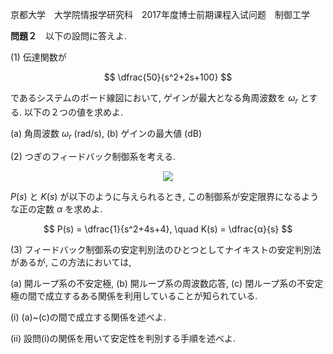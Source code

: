 京都大学　大学院情报学研究科　2017年度博士前期课程入试问题　制御工学

**問題２**　以下の設問に答えよ.

(1) 伝達関数が

$$
    \dfrac{50}{s^2+2s+100}
$$

であるシステムのボード線図において, ゲインが最大となる角周波数を $ω_{r}$ とする. 以下の２つの値を求めよ.

(a) 角周波数 $ω_{r}$ (rad/s), (b) ゲインの最大値 (dB)

(2) つぎのフィードバック制御系を考える.

<p  align="center">
    <img src="https://gcdnb.pbrd.co/images/Og6jcQ9OVZdU.png?o=1"/>
</p>

$P(s)$ と $K(s)$ が以下のように与えられるとき, この制御系が安定限界になるような正の定数 $α$ を求めよ.

$$
    P(s) = \dfrac{1}{s^2+4s+4}, \quad K(s) = \dfrac{α}{s}
$$

(3) フィードバック制御系の安定判別法のひとつとしてナイキストの安定判別法があるが, この方法においては,

(a) 開ループ系の不安定極, (b) 開ループ系の周波数応答, (c) 閉ループ系の不安定極の間で成立するある関係を利用していることが知られている.

(i) (a)~(c)の間で成立する関係を述べよ.

(ii) 設問(i)の関係を用いて安定性を判別する手順を述べよ.